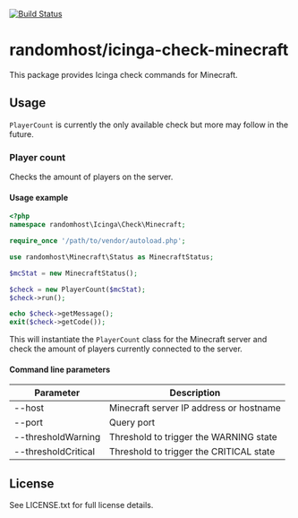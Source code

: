 [![Build Status][0]][1]

randomhost/icinga-check-minecraft
=================================

This package provides Icinga check commands for Minecraft.

Usage
-----

`PlayerCount` is currently the only available check but more may follow in the
future.

### Player count

Checks the amount of players on the server.

#### Usage example

```php
<?php
namespace randomhost\Icinga\Check\Minecraft;

require_once '/path/to/vendor/autoload.php';

use randomhost\Minecraft\Status as MinecraftStatus;

$mcStat = new MinecraftStatus();

$check = new PlayerCount($mcStat);
$check->run();

echo $check->getMessage();
exit($check->getCode());
```

This will instantiate the `PlayerCount` class for the Minecraft server and check
the amount of players currently connected to the server.

#### Command line parameters

| Parameter           | Description                             |
| ------------------- | --------------------------------------- |
| --host              | Minecraft server IP address or hostname |
| --port              | Query port                              |
| --thresholdWarning  | Threshold to trigger the WARNING state  |
| --thresholdCritical | Threshold to trigger the CRITICAL state |

License
-------

See LICENSE.txt for full license details.

[0]: https://travis-ci.org/randomhost/icinga-check-minecraft.svg?branch=master
[1]: https://travis-ci.org/randomhost/icinga-check-minecraft
